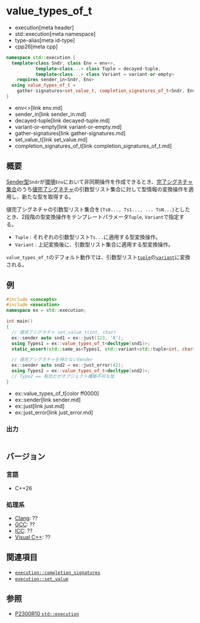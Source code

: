 # value_types_of_t
* execution[meta header]
* std::execution[meta namespace]
* type-alias[meta id-type]
* cpp26[meta cpp]

```cpp
namespace std::execution {
  template<class Sndr, class Env = env<>,
           template<class...> class Tuple = decayed-tuple,
           template<class...> class Variant = variant-or-empty>
    requires sender_in<Sndr, Env>
  using value_types_of_t =
    gather-signatures<set_value_t, completion_signatures_of_t<Sndr, Env>, Tuple, Variant>;
}
```
* env<>[link env.md]
* sender_in[link sender_in.md]
* decayed-tuple[link decayed-tuple.md]
* variant-or-empty[link variant-or-empty.md]
* gather-signatures[link gather-signatures.md]
* set_value_t[link set_value.md]
* completion_signatures_of_t[link completion_signatures_of_t.md]

## 概要
[Sender型](sender.md)`Sndr`が[環境](receiver.md)`Env`において非同期操作を作成できるとき、[完了シグネチャ集合](completion_signatures.md)のうち[値完了シグネチャ](set_value.md)の引数型リスト集合に対して型情報の変換操作を適用し、新たな型を取得する。

値完了シグネチャの引数型リスト集合を`{Ts0..., Ts1..., ... TsN...}`としたとき、2段階の型変換操作をテンプレートパラメータ`Tuple`, `Variant`で指定する。

- `Tuple` : それぞれの引数型リスト`Ts...`に適用する型変換操作。
- `Variant` : 上記変換後に、引数型リスト集合に適用する型変換操作。

`value_types_of_t`のデフォルト動作では、引数型リスト[`tuple`](/reference/tuple/tuple.md)の[`variant`](/reference/variant/variant.md)に変換される。


## 例
```cpp example
#include <concepts>
#include <execution>
namespace ex = std::execution;

int main()
{
  // 値完了シグネチャ set_value_t(int, char)
  ex::sender auto snd1 = ex::just(123, 'X');
  using Types1 = ex::value_types_of_t<decltype(snd1)>;
  static_assert(std::same_as<Types1, std::variant<std::tuple<int, char>>>);

  // 値完了シグネチャを持たないSender
  ex::sender auto snd2 = ex::just_error(42);
  using Types2 = ex::value_types_of_t<decltype(snd2)>;
  // Type2 == 有効だがオブジェクト構築不可な型
}
```
* ex::value_types_of_t[color ff0000]
* ex::sender[link sender.md]
* ex::just[link just.md]
* ex::just_error[link just_error.md]

### 出力
```
```


## バージョン
### 言語
- C++26

### 処理系
- [Clang](/implementation.md#clang): ??
- [GCC](/implementation.md#gcc): ??
- [ICC](/implementation.md#icc): ??
- [Visual C++](/implementation.md#visual_cpp): ??


## 関連項目
- [`execution::completion_signatures`](completion_signatures.md)
- [`execution::set_value`](set_value.md)


## 参照
- [P2300R10 `std::execution`](https://www.open-std.org/jtc1/sc22/wg21/docs/papers/2024/p2300r10.html)

